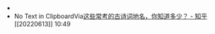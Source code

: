 - 
- No Text in ClipboardVia[这些常考的古诗词地名，你知道多少？ - 知乎](https://zhuanlan.zhihu.com/p/372673841) [[20220613]] 10:49
